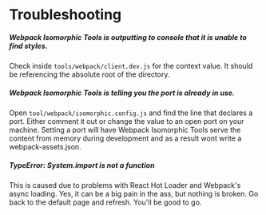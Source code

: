 Troubleshooting
============

##### Webpack Isomorphic Tools is outputting to console that it is unable to find styles.  

Check inside `tools/webpack/client.dev.js` for the context value. It should be referencing the absolute root of the directory.  

##### Webpack Isomorphic Tools is telling you the port is already in use.

Open `tool/webpack/isomorphic.config.js` and find the line that declares a port. Either comment it out or change the value to an open port on your machine. Setting a port will have Webpack Isomorphic Tools serve the content from memory during development and as a result wont write a webpack-assets.json.


##### TypeError: System.import is not a function

This is caused due to problems with React Hot Loader and Webpack's async loading. Yes, it can be a big pain in the ass, but nothing is broken. Go back to the default page and refresh. You'll be good to go.
